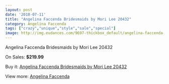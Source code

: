 ```yaml
---
layout: post
date: '2018-07-11'
title: "Angelina Faccenda Bridesmaids by Mori Lee 20432"
category: Angelina Faccenda
tags: ["crazy","unique","style","sale","special"]
image: http://img.eudances.com/9697-thickbox_default/angelina-faccenda-bridesmaids-by-mori-lee-20432.jpg
---
```

Angelina Faccenda Bridesmaids by Mori Lee 20432

On Sales: **$219.99**
<a href="https://www.eudances.com/en/angelina-faccenda/3193-angelina-faccenda-bridesmaids-by-mori-lee-20432.html"><amp-img layout="responsive" width="600" height="600" src="//img.eudances.com/9697-thickbox_default/angelina-faccenda-bridesmaids-by-mori-lee-20432.jpg" alt="Angelina Faccenda Bridesmaids by Mori Lee 20432 0" /></a>
<a href="https://www.eudances.com/en/angelina-faccenda/3193-angelina-faccenda-bridesmaids-by-mori-lee-20432.html"><amp-img layout="responsive" width="600" height="600" src="//img.eudances.com/9698-thickbox_default/angelina-faccenda-bridesmaids-by-mori-lee-20432.jpg" alt="Angelina Faccenda Bridesmaids by Mori Lee 20432 1" /></a>

Buy it: [Angelina Faccenda Bridesmaids by Mori Lee 20432](https://www.eudances.com/en/angelina-faccenda/3193-angelina-faccenda-bridesmaids-by-mori-lee-20432.html "Angelina Faccenda Bridesmaids by Mori Lee 20432")

View more: [Angelina Faccenda](https://www.eudances.com/en/55-angelina-faccenda "Angelina Faccenda")